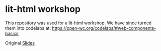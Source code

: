 # lit-html workshop
This repository was used for a lit-html workshop. We have since turned them into codelabs at: https://open-wc.org/codelabs/#web-components-basics

Original [Slides](https://docs.google.com/presentation/d/1KVYiupSAoFyECDwJwxQlJTk8RvSzhg-UKGpZ8-nFm3I)
